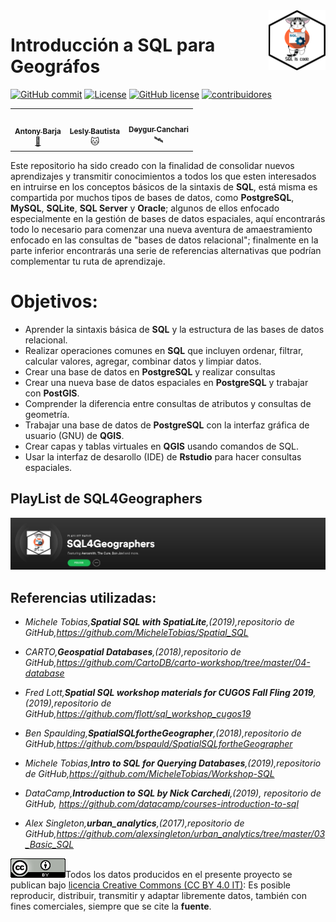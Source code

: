 <img alt="SpatialSQL" src="./Img/icon/sql_update.png" align="right" width = 18%/>

# Introducción a SQL para Geográfos
[![GitHub commit](https://img.shields.io/github/last-commit/pcm-dpc/COVID-19)](https://github.com/barja8/IntroSQL/commits/master)
[![License](https://img.shields.io/badge/License-MIT-blue.svg)](https://opensource.org/licenses/MIT)
[![GitHub license](https://img.shields.io/badge/License-Creative%20Commons%20Attribution%204.0%20International-blue)](https://creativecommons.org/licenses/)
[![contribuidores](https://img.shields.io/badge/Contribuidores-03-orange.svg?style=flat-square)](#contributors-)


<table>
  <tr>
    <td align="center"><a href="http://barja8.github.io"><img src="https://avatars2.githubusercontent.com/u/23284899?s=460&u=b78fd89176aa09d78bfeab93b57eb19c599a1e9e&v=4" width="100px;" alt=""/><br /><sub><b>Antony Barja</b></sub></a><br /><a href="#maintenance-hamelsmu" title="Maintenance">🐧</a></td>

<td align="center"><a href="https://github.com/LBautistaB13"><img src="https://avatars3.githubusercontent.com/u/54723897?s=460&v=4" width="100px;" alt=""/><br /><sub><b>Lesly Bautista</b></sub></a><br />🐱</a></td>

<td align="center"><a href="https://github.com/deygurc"><img src="https://avatars1.githubusercontent.com/u/56616592?s=460&u=40ebef0d3b932d8663228f9fd028a69034db8f9a&v=4" width="100px;" alt=""/><br /><sub><b>Deygur Canchari</b></sub></a><br /><a ></a>🛰️</td>
</table>

Este repositorio ha sido creado con la finalidad de consolidar nuevos aprendizajes y transmitir conocimientos a todos los que esten interesados en intruirse en los conceptos básicos de la sintaxis de **SQL**, está misma es compartida por muchos tipos de bases de datos, como **PostgreSQL**, **MySQL**, **SQLite**, **SQL Server** y **Oracle**; algunos de ellos enfocado especialmente en la gestión de bases de datos espaciales, aquí encontrarás todo lo necesario para comenzar una nueva aventura de amaestramiento enfocado en las consultas de "bases de datos relacional"; finalmente
en la parte inferior encontrarás una serie de referencias alternativas que podrían complementar tu ruta de aprendizaje.

# Objetivos:
 - Aprender la sintaxis básica de **SQL** y la estructura de las bases de datos relacional.
 - Realizar operaciones comunes en **SQL** que incluyen ordenar, filtrar, calcular valores, agregar, combinar datos y limpiar datos.
 - Crear una base de datos en **PostgreSQL** y realizar consultas 
 - Crear una nueva base de datos espaciales en **PostgreSQL** y trabajar con **PostGIS**.
 - Comprender la diferencia entre consultas de atributos y consultas de geometría.
 - Trabajar una base de datos de **PostgreSQL** con la interfaz gráfica de usuario (GNU) de **QGIS**.
 - Crear capas y tablas virtuales en **QGIS** usando  comandos de SQL.
 - Usar la interfaz de desarollo (IDE) de **Rstudio** para hacer consultas espaciales. 

## PlayList de SQL4Geographers
<a href="https://open.spotify.com/playlist/3ngl0RhRa3Uq651NrX1VO5?si=7x0iwb0zRcyspRKm5WA0QQ"><img src="./Img/icon/music.png" width="1000"></a>

## Referencias utilizadas:
- *Michele Tobias,**Spatial SQL with SpatiaLite**,(2019),repositorio de GitHub,https://github.com/MicheleTobias/Spatial_SQL*
  
- *CARTO,**Geospatial Databases**,(2018),repositorio de GitHub,https://github.com/CartoDB/carto-workshop/tree/master/04-database*
  
- *Fred Lott,**Spatial SQL workshop materials for CUGOS Fall Fling 2019**,(2019),repositorio de GitHub,https://github.com/flott/sql_workshop_cugos19*
  
- *Ben Spaulding,**SpatialSQLfortheGeographer**,(2018),repositorio de GitHub,https://github.com/bspauld/SpatialSQLfortheGeographer*
  
- *Michele Tobias,**Intro to SQL for Querying Databases**,(2019),repositorio de GitHub,https://github.com/MicheleTobias/Workshop-SQL*
  
- *DataCamp,**Introduction to SQL by Nick Carchedi**,(2019), repositorio de GitHub, https://github.com/datacamp/courses-introduction-to-sql*

- *Alex Singleton,**urban_analytics**,(2017),repositorio de GitHub,https://github.com/alexsingleton/urban_analytics/tree/master/03_Basic_SQL*  

![](./Img/icon/istat88x31.png)Todos los datos producidos en el presente proyecto se publican bajo [licencia Creative Commons (CC BY 4.0 IT)](https://creativecommons.org/share-your-work/): Es posible reproducir, distribuir, transmitir y adaptar libremente datos,  también con fines comerciales, siempre que se cite la **fuente**.
